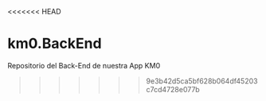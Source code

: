 <<<<<<< HEAD
# km0.BackEnd
Repositorio del Back-End de nuestra App KM0
>>>>>>> 9e3b42d5ca5bf628b064df45203c7cd4728e077b

